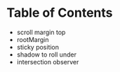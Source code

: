 # Table of Contents

- scroll margin top
- rootMargin
- sticky position
- shadow to roll under
- intersection observer
